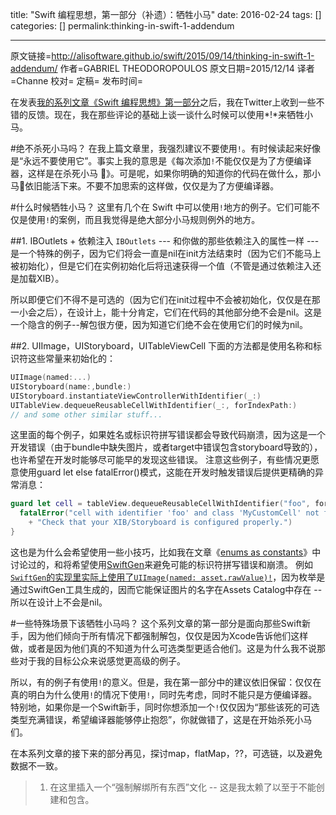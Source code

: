 title: "Swift 编程思想，第一部分（补遗）：牺牲小马"
date: 2016-02-24
tags: []
categories: []
permalink:thinking-in-swift-1-addendum

---
原文链接=http://alisoftware.github.io/swift/2015/09/14/thinking-in-swift-1-addendum/
作者=GABRIEL THEODOROPOULOS
原文日期=2015/12/14
译者=Channe
校对=
定稿=
发布时间=

<!--此处开始正文-->
在发表[我的系列文章《Swift 编程思想》第一部分](http://swift.gg/2015/09/29/thinking-in-swift-1/)之后，我在Twitter上收到一些不错的反馈。现在，我在那些评论的基础上谈一谈什么时候可以使用*!*来牺牲小马。

#绝不杀死小马吗？
在我上篇文章里，我强烈建议不要使用`!`。有时候读起来好像是“永远不要使用它”。事实上我的意思是《每次添加`!`不能仅仅是为了方便编译器，这样是在杀死小马 🐴》。可是呢，如果你明确的知道你的代码在做什么，那小马🐴依旧能活下来。不要不加思索的这样做，仅仅是为了方便编译器。

#什么时候牺牲小马？
这里有几个在 Swift 中可以使用`!`地方的例子。它们可能不仅是使用`!`的案例，而且我觉得是绝大部分小马规则例外的地方。

##1. IBOutlets + 依赖注入
`IBOutlets` --- 和你做的那些依赖注入的属性一样 --- 是一个特殊的例子，因为它们将会一直是nil在init方法结束时（因为它们不能马上被初始化），但是它们在实例初始化后将迅速获得一个值（不管是通过依赖注入还是加载XIB）。

所以即便它们不得不是可选的（因为它们在init过程中不会被初始化，仅仅是在那一小会之后），在设计上，能十分肯定，它们在代码的其他部分绝不会是nil。这是一个隐含的例子--解包很方便，因为知道它们绝不会在使用它们的时候为nil。

##2. UIImage，UIStoryboard，UITableViewCell
下面的方法都是使用名称和标识符这些常量来初始化的：
```swift
UIImage(named:...)
UIStoryboard(name:,bundle:)
UIStoryboard.instantiateViewControllerWithIdentifier(_:)
UITableView.dequeueReusableCellWithIdentifier(_:, forIndexPath:)
// and some other similar stuff...
```
这里面的每个例子，如果姓名或标识符拼写错误都会导致代码崩溃，因为这是一个开发错误（由于bundle中缺失图片，或者target中错误包含storyboard导致的），也许希望在开发时能够尽可能早的发现这些错误。
注意这些例子，有些情况更愿意使用guard let else fatalError()模式，这能在开发时触发错误后提供更精确的异常消息：
```swift
guard let cell = tableView.dequeueReusableCellWithIdentifier("foo", forIndexPath:indexPath) as? MyCustomCell else {
  fatalError("cell with identifier 'foo' and class 'MyCustomCell' not found. "
    + "Check that your XIB/Storyboard is configured properly.")
}
```
这也是为什么会希望使用一些小技巧，比如我在文章《[enums as constants](http://alisoftware.github.io/swift/enum/constants/2015/07/19/enums-as-constants/)》中讨论过的，和将希望使用[SwiftGen](https://github.com/AliSoftware/SwiftGen)来避免可能的标识符拼写错误和崩溃。
例如[`SwiftGen`的实现里实际上使用了`UIImage(named: asset.rawValue)!`](https://github.com/AliSoftware/SwiftGen#generated-code)，因为枚举是通过SwiftGen工具生成的，因而它能保证图片的名字在Assets Catalog中存在 -- 所以在设计上不会是nil。

#一些特殊场景下该牺牲小马吗？
这个系列文章的第一部分是面向那些Swift新手，因为他们倾向于所有情况下都强制解包，仅仅是因为Xcode告诉他们这样做，或者是因为他们真的不知道为什么可选类型更适合他们。这是为什么我不说那些对于我的目标公众来说感觉更高级的例子。

所以，有的例子有使用`!`的意义。但是，我在第一部分中的建议依旧保留：仅仅在真的明白为什么使用`!`的情况下使用`!`，同时先考虑，同时不能只是方便编译器。特别地，如果你是一个Swift新手，同时你想添加一个`!`仅仅因为“那些该死的可选类型充满错误，希望编译器能够停止抱怨”，你就做错了，这是在开始杀死小马们。

在本系列文章的接下来的部分再见，探讨map，flatMap，??，可选链，以及避免数据不一致。

> 1. 在这里插入一个“强制解绑所有东西”文化 -- 这是我太赖了以至于不能创建和包含。
